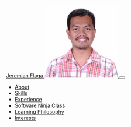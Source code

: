 <nav class="navbar navbar-expand-lg navbar-dark bg-primary fixed-top" id="sideNav">
    <a class="navbar-brand js-scroll-trigger" href="#page-top">
        <span class="d-block d-lg-none">Jeremiah Flaga</span>
        <span class="d-none d-lg-block"><img class="img-fluid img-profile rounded-circle mx-auto mb-2" src="../images/Jboy2017-Real-2(200x200).jpg" alt="" /></span>
    </a>
    <button class="navbar-toggler" type="button" data-toggle="collapse" data-target="#navbarSupportedContent" aria-controls="navbarSupportedContent" aria-expanded="false" aria-label="Toggle navigation"><span class="navbar-toggler-icon"></span></button>
    <div class="collapse navbar-collapse" id="navbarSupportedContent">
        <ul class="navbar-nav">
            <li class="nav-item"><a class="nav-link js-scroll-trigger" href="#about">About</a></li>
            <li class="nav-item"><a class="nav-link js-scroll-trigger" href="#skills">Skills</a></li>
            <li class="nav-item"><a class="nav-link js-scroll-trigger" href="#experience">Experience</a></li>
            <li class="nav-item"><a class="nav-link js-scroll-trigger" href="#software-ninja-class">Software Ninja Class</a></li>
            <li class="nav-item"><a class="nav-link js-scroll-trigger" href="#learning-philosophy">Learning Philosophy</a></li>
            <li class="nav-item"><a class="nav-link js-scroll-trigger" href="#interests">Interests</a></li>
            <!-- <li class="nav-item"><a class="nav-link js-scroll-trigger" href="#education">Education</a></li> -->
            <!-- <li class="nav-item"><a class="nav-link js-scroll-trigger" href="#awards">Awards</a></li> -->
            <!-- <li class="nav-item"><a class="nav-link js-scroll-trigger" href="#go-to-anti-resume">Anti-résumé</a></li> -->
        </ul>
    </div>
</nav>